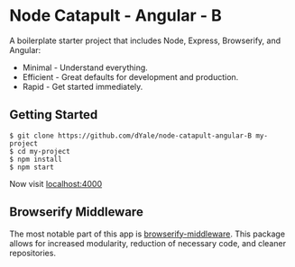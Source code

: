 # Node Catapult - Angular - B

A boilerplate starter project that includes Node, Express, Browserify, and Angular:

* Minimal - Understand everything.
* Efficient - Great defaults for development and production.
* Rapid - Get started immediately.

## Getting Started

```
$ git clone https://github.com/dYale/node-catapult-angular-B my-project
$ cd my-project
$ npm install
$ npm start
```

Now visit [localhost:4000](http://localhost:4000/)

## Browserify Middleware

The most notable part of this app is [browserify-middleware](https://github.com/ForbesLindesay/browserify-middleware). This package allows for increased modularity, reduction of necessary code, and cleaner repositories.
